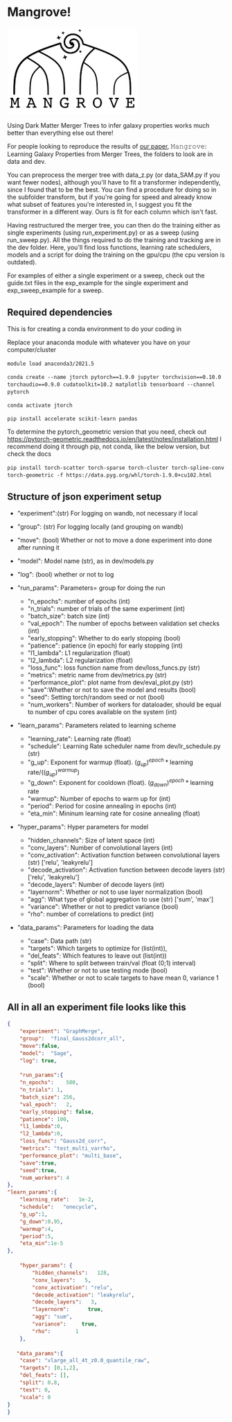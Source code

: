 # Mangrove!

<img
  src="Mangrove_logo.png"
  alt="The logo for our new inference framework, Mangrove"
  title="The logo for our new inference framework, Mangrove"
  style="display: inline-block; margin: 0 auto; max-width: 300px">
  
Using Dark Matter Merger Trees to infer galaxy properties works much better than everything else out there!

For people looking to reproduce the results of [our paper](https://arxiv.org/abs/2210.13473), 𝙼𝚊𝚗𝚐𝚛𝚘𝚟𝚎: Learning Galaxy Properties from Merger Trees, the folders to look are in data and dev. 

You can preprocess the merger tree with data_z.py (or data_SAM.py if you want fewer nodes), although you'll have to fit a transformer independently, since I found that to be the best. You can find a procedure for doing so in the subfolder transform, but if you're going for speed and already know what subset of features you're interested in, I suggest you fit the transformer in a different way. Ours is fit for each column which isn't fast.

Having restructured the merger tree, you can then do the training either as single experiments (using run_experiment.py) or as a sweep (using run_sweep.py). All the things required to do the training and tracking are in the dev folder. Here, you'll find loss functions, learning rate schedulers, models and a script for doing the training on the gpu/cpu (the cpu version is outdated).

For examples of either a single experiment or a sweep, check out the guide.txt files in the exp_example for the single experiment and exp_sweep_example for a sweep.


## Required dependencies

This is for creating a conda environment to do your coding in

Replace your anaconda module with whatever you have on your computer/cluster

`module load anaconda3/2021.5`

`conda create --name jtorch pytorch==1.9.0 jupyter torchvision==0.10.0 torchaudio==0.9.0 cudatoolkit=10.2 matplotlib tensorboard --channel pytorch`

`conda activate jtorch`

`pip install accelerate scikit-learn pandas`

To determine the pytorch_geometric version that you need, check out https://pytorch-geometric.readthedocs.io/en/latest/notes/installation.html 
I recommend doing it through pip, not conda, like the below version, but check the docs

`pip install torch-scatter torch-sparse torch-cluster torch-spline-conv torch-geometric -f https://data.pyg.org/whl/torch-1.9.0+cu102.html`

## Structure of json experiment setup

- "experiment":(str) For logging on wandb, not necessary if local
- "group": (str) For logging locally (and grouping on wandb)
- "move": (bool) Whether or not to move a done experiment into done after running it
- "model":  Model name (str), as in dev/models.py
- "log": (bool) whether or not to log

- "run_params": Parameters= group for doing the run
    - "n_epochs": number of epochs (int)
    - "n_trials": number of trials of the same experiment (int)
    - "batch_size": batch size (int)
    - "val_epoch": The number of epochs between validation set checks (int)
    - "early_stopping": Whether to do early stopping (bool)
    - "patience": patience (in epoch) for early stopping (int)
    - "l1_lambda": L1 regularization (float)
    - "l2_lambda": L2 regularization (float)
    - "loss_func": loss function name from dev/loss_funcs.py (str)
    - "metrics": metric name from dev/metrics.py (str)
    - "performance_plot": plot name from dev/eval_plot.py (str)
    - "save":Whether or not to save the model and results (bool)
    - "seed": Setting torch/random seed or not (bool)
    - "num_workers": Number of workers for dataloader, should be equal to number of cpu cores available on the system (int)

- "learn_params": Parameters related to learning scheme
    - "learning_rate":   Learning rate (float)
    - "schedule":  Learning Rate scheduler name from dev/lr_schedule.py (str)
    - "g_up": Exponent for warmup (float). $(g_{up})^{epoch}*\text{learning rate}/ ((g_{up})^{warmup})$
    - "g_down": Exponent for cooldown (float). $(g_{down})^{epoch}*\text{learning rate}$
    - "warmup": Number of epochs to warm up for (int)
    - "period": Period for cosine annealing in epochs (int)
    - "eta_min": Mininum learning rate for cosine annealing (float)

- "hyper_params": Hyper parameters for model
    - "hidden_channels": Size of latent space (int)
    - "conv_layers": Number of convolutional layers (int)
    - "conv_activation": Activation function between convolutional layers (str) ['relu', 'leakyrelu']
    - "decode_activation": Activation function between decode layers (str)  ['relu', 'leakyrelu']
    - "decode_layers": Number of decode layers (int)
    - "layernorm": Whether or not to use layer normalization (bool)
    - "agg": What type of global aggregation to use (str) ['sum', 'max']
    - "variance": Whether or not to predict variance (bool)
    - "rho": number of correlations to predict (int)

- "data_params": Parameters for loading the data
    - "case": Data path (str)
    - "targets": Which targets to optimize for (list(int)),
    - "del_feats": Which features to leave out (list(int))
    - "split": Where to split between train/val (float (0;1) interval)
    - "test": Whether or not to use testing mode (bool)
    - "scale": Whether or not to scale targets to have mean 0, variance 1 (bool)


## All in all an experiment file looks like this
```json
{
    "experiment": "GraphMerge",
    "group":  "final_Gauss2dcorr_all", 
    "move":false,
    "model":  "Sage",
    "log": true,

    "run_params":{
    "n_epochs":    500,
    "n_trials": 1,
    "batch_size": 256,
    "val_epoch":   2,
    "early_stopping": false,
    "patience": 100,
    "l1_lambda":0,
    "l2_lambda":0,
    "loss_func": "Gauss2d_corr",
    "metrics": "test_multi_varrho",
    "performance_plot": "multi_base",
    "save":true,
    "seed":true,
    "num_workers": 4
}, 
"learn_params":{
    "learning_rate":   1e-2,
    "schedule":   "onecycle",
    "g_up":1,
    "g_down":0.95,
    "warmup":4,
    "period":5, 
    "eta_min":1e-5
},

    "hyper_params": {
        "hidden_channels":   128,  
        "conv_layers":   5,
        "conv_activation": "relu",
        "decode_activation": "leakyrelu",
        "decode_layers":   3,
        "layernorm":      true,
        "agg": "sum",
        "variance":     true,
        "rho":        1
    },

   "data_params":{ 
    "case": "vlarge_all_4t_z0.0_quantile_raw",
    "targets": [0,1,2],
    "del_feats": [],
    "split": 0.8,
    "test": 0,
    "scale": 0
}
}
```
